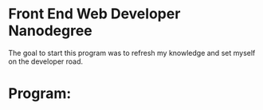 # Front End Web Developer Nanodegree
The goal to start this program was to refresh my knowledge and set myself on the developer road.

# Program:



